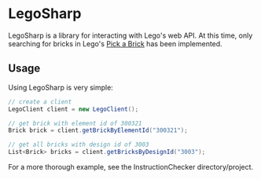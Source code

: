 # LegoSharp

LegoSharp is a library for interacting with Lego's web API. At this time, only searching for bricks in Lego's [Pick a Brick](https://shop.lego.com/en-US/Pick-a-Brick) has been implemented.

## Usage

Using LegoSharp is very simple:
```C#
// create a client
LegoClient client = new LegoClient();

// get brick with element id of 300321
Brick brick = client.getBrickByElementId("300321");

// get all bricks with design id of 3003
List<Brick> bricks = client.getBricksByDesignId("3003");
```
For a more thorough example, see the InstructionChecker directory/project.